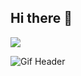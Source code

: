 ## Hi there 👋
![](https://komarev.com/ghpvc/?username=storemydata&color=grey&style=pixel)

<img src="https://media4.giphy.com/media/v1.Y2lkPTc5MGI3NjExdjVzN3Z1dTU3cjJjZnExbnhvdzBuenh6bm43NTJiamZyazZocGVqYyZlcD12MV9pbnRlcm5hbF9naWZfYnlfaWQmY3Q9Zw/rzcYzbp8BZmwWTUPFa/giphy.gif" alt="Gif Header" />
<!--
**storemydata/storemydata** is a ✨ _special_ ✨ repository because its `README.md` (this file) appears on your GitHub profile.

Here are some ideas to get you started:

- 🔭 I’m currently working on ...
- 🌱 I’m currently learning ...
- 👯 I’m looking to collaborate on ...
- 🤔 I’m looking for help with ...
- 💬 Ask me about ...
- 📫 How to reach me: ...
- 😄 Pronouns: ...
- ⚡ Fun fact: ...
-->
